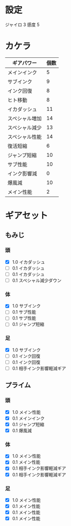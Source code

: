 # 設定
ジャイロ 3
感度 5
# カケラ
| ギアパワー | 個数 |
----|----
| メインインク | 5 | 
| サブインク| 9 |
| インク回復 | 8 |  
| ヒト移動 |  8 |
| イカダッシュ | 11 | 
| スペシャル増加 | 14 | 
| スペシャル減少 | 13 | 
| スペシャル性能 | 14 | 
| 復活短縮 | 6 | 
| ジャンプ短縮 | 10 | 
| サブ性能 | 10 | 
| インク影響減 | 0 | 
| 爆風減 | 10 | 
| メイン性能 | 2 | 

# ギアセット
## もみじ
### 頭
- [x] 1.0 イカダッシュ
- [ ] 0.1 イカダッシュ
- [ ] 0.1 イカダッシュ
- [ ] 0.1 スペシャル減少ダウン
### 体
- [x] 1.0 サブインク
- [ ] 0.1 サブ性能
- [ ] 0.1 サブ性能
- [ ] 0.1 ジャンプ短縮
### 足
- [x] 1.0 サブインク
- [ ] 0.1 インク回復
- [ ] 0.1 インク回復
- [ ] 0.1 相手インク影響軽減ギア

## プライム
### 頭
- [x] 1.0 メイン性能
- [x] 0.1 メインインク
- [x] 0.1 ジャンプ短縮
- [x] 0.1 爆風減
### 体
- [x] 1.0 メイン性能
- [x] 0.1 メイン性能
- [x] 0.1 相手インク影響軽減ギア
- [x] 0.1 相手インク影響軽減ギア
### 足
- [x] 1.0 メイン性能
- [x] 0.1 メイン性能
- [x] 0.1 メイン性能
- [x] 0.1 メイン性能
